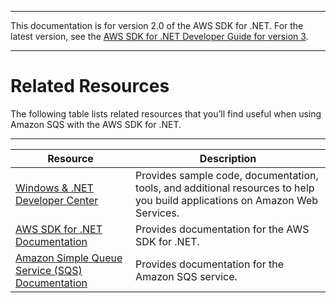 --------

This documentation is for version 2\.0 of the AWS SDK for \.NET\. For the latest version, see the [AWS SDK for \.NET Developer Guide for version 3](https://docs.aws.amazon.com/AWSSdkDocsNET/V3/DeveloperGuide/welcome.html)\.

--------

# Related Resources<a name="RelatedResources"></a>

The following table lists related resources that you’ll find useful when using Amazon SQS with the AWS SDK for \.NET\.


****  

| Resource | Description | 
| --- | --- | 
|   [Windows & \.NET Developer Center](https://aws.amazon.com/net/)   |  Provides sample code, documentation, tools, and additional resources to help you build applications on Amazon Web Services\.  | 
|   [AWS SDK for \.NET Documentation](https://aws.amazon.com/documentation/sdkfornet/)   |  Provides documentation for the AWS SDK for \.NET\.  | 
|   [Amazon Simple Queue Service \(SQS\) Documentation](https://aws.amazon.com/documentation/sqs/)   |  Provides documentation for the Amazon SQS service\.  | 